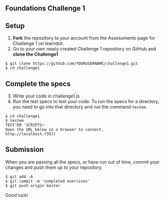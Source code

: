 ## Foundations Challenge 1

## Setup

1. **Fork** the repository to your account from the Assessments page for Challenge 1 on learndot.
2. Go to your own newly created Challenge 1 repository on GitHub and **clone the Challenge1**
```
$ git clone https://github.com/YOURUSERNAME/challenge1.git
$ cd challenge1
```


## Complete the specs

3. Write your code in challenge1.js
4. Run the test specs to test your code. To run the specs for a directory, you need to go into that directory and run the command `testem`.

```
$ cd challenge1
$ testem
TEST'EM 'SCRIPTS!
Open the URL below in a browser to connect.
http://localhost:7357/
```

## Submission

When you are passing all the specs, or have run out of time, commit your changes and push them up to your repository.

```
$ git add -A
$ git commit -m 'completed exercises'
$ git push origin master
```

Good luck!